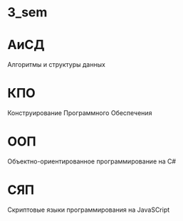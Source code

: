 # 3_sem

# АиСД
Алгоритмы и структуры данных
# КПО
Конструирование Программного Обеспечения
# ООП
Объектно-ориентированное программирование на C#
# СЯП
Скриптовые языки программирования на JavaSCript
